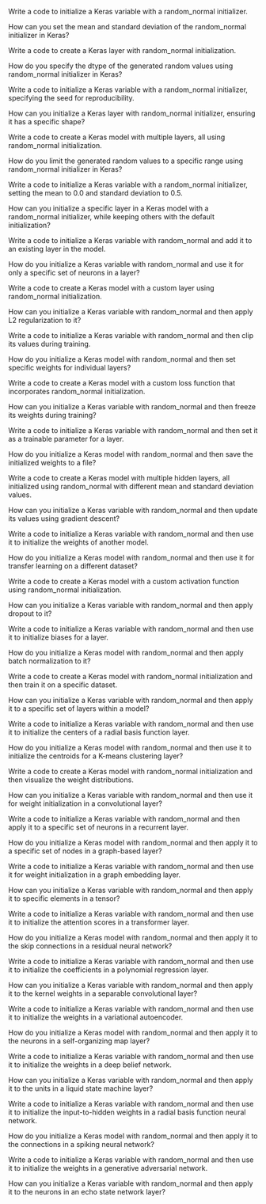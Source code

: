 Write a code to initialize a Keras variable with a random_normal initializer.

How can you set the mean and standard deviation of the random_normal initializer in Keras?

Write a code to create a Keras layer with random_normal initialization.

How do you specify the dtype of the generated random values using random_normal initializer in Keras?

Write a code to initialize a Keras variable with a random_normal initializer, specifying the seed for reproducibility.

How can you initialize a Keras layer with random_normal initializer, ensuring it has a specific shape?

Write a code to create a Keras model with multiple layers, all using random_normal initialization.

How do you limit the generated random values to a specific range using random_normal initializer in Keras?

Write a code to initialize a Keras variable with a random_normal initializer, setting the mean to 0.0 and standard deviation to 0.5.

How can you initialize a specific layer in a Keras model with a random_normal initializer, while keeping others with the default initialization?

Write a code to initialize a Keras variable with random_normal and add it to an existing layer in the model.

How do you initialize a Keras variable with random_normal and use it for only a specific set of neurons in a layer?

Write a code to create a Keras model with a custom layer using random_normal initialization.

How can you initialize a Keras variable with random_normal and then apply L2 regularization to it?

Write a code to initialize a Keras variable with random_normal and then clip its values during training.

How do you initialize a Keras model with random_normal and then set specific weights for individual layers?

Write a code to create a Keras model with a custom loss function that incorporates random_normal initialization.

How can you initialize a Keras variable with random_normal and then freeze its weights during training?

Write a code to initialize a Keras variable with random_normal and then set it as a trainable parameter for a layer.

How do you initialize a Keras model with random_normal and then save the initialized weights to a file?

Write a code to create a Keras model with multiple hidden layers, all initialized using random_normal with different mean and standard deviation values.

How can you initialize a Keras variable with random_normal and then update its values using gradient descent?

Write a code to initialize a Keras variable with random_normal and then use it to initialize the weights of another model.

How do you initialize a Keras model with random_normal and then use it for transfer learning on a different dataset?

Write a code to create a Keras model with a custom activation function using random_normal initialization.

How can you initialize a Keras variable with random_normal and then apply dropout to it?

Write a code to initialize a Keras variable with random_normal and then use it to initialize biases for a layer.

How do you initialize a Keras model with random_normal and then apply batch normalization to it?

Write a code to create a Keras model with random_normal initialization and then train it on a specific dataset.

How can you initialize a Keras variable with random_normal and then apply it to a specific set of layers within a model?

Write a code to initialize a Keras variable with random_normal and then use it to initialize the centers of a radial basis function layer.

How do you initialize a Keras model with random_normal and then use it to initialize the centroids for a K-means clustering layer?

Write a code to create a Keras model with random_normal initialization and then visualize the weight distributions.

How can you initialize a Keras variable with random_normal and then use it for weight initialization in a convolutional layer?

Write a code to initialize a Keras variable with random_normal and then apply it to a specific set of neurons in a recurrent layer.

How do you initialize a Keras model with random_normal and then apply it to a specific set of nodes in a graph-based layer?

Write a code to initialize a Keras variable with random_normal and then use it for weight initialization in a graph embedding layer.

How can you initialize a Keras variable with random_normal and then apply it to specific elements in a tensor?

Write a code to initialize a Keras variable with random_normal and then use it to initialize the attention scores in a transformer layer.

How do you initialize a Keras model with random_normal and then apply it to the skip connections in a residual neural network?

Write a code to initialize a Keras variable with random_normal and then use it to initialize the coefficients in a polynomial regression layer.

How can you initialize a Keras variable with random_normal and then apply it to the kernel weights in a separable convolutional layer?

Write a code to initialize a Keras variable with random_normal and then use it to initialize the weights in a variational autoencoder.

How do you initialize a Keras model with random_normal and then apply it to the neurons in a self-organizing map layer?

Write a code to initialize a Keras variable with random_normal and then use it to initialize the weights in a deep belief network.

How can you initialize a Keras variable with random_normal and then apply it to the units in a liquid state machine layer?

Write a code to initialize a Keras variable with random_normal and then use it to initialize the input-to-hidden weights in a radial basis function neural network.

How do you initialize a Keras model with random_normal and then apply it to the connections in a spiking neural network?

Write a code to initialize a Keras variable with random_normal and then use it to initialize the weights in a generative adversarial network.

How can you initialize a Keras variable with random_normal and then apply it to the neurons in an echo state network layer?